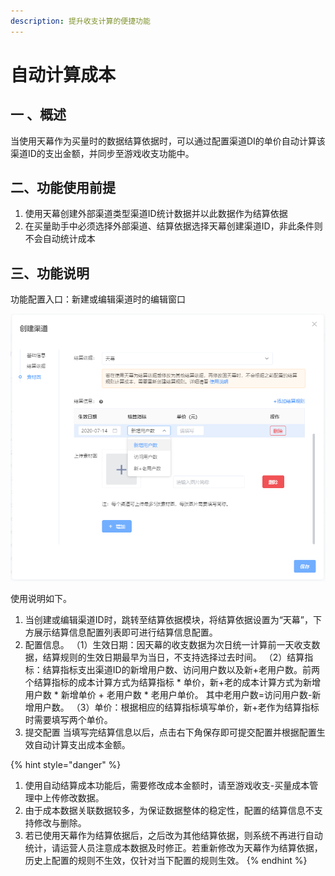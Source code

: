 ```yaml
---
description: 提升收支计算的便捷功能
---
```


# 自动计算成本

## 一 、概述

当使用天幕作为买量时的数据结算依据时，可以通过配置渠道DI的单价自动计算该渠道ID的支出金额，并同步至游戏收支功能中。

## 二、功能使用前提

1. 使用天幕创建外部渠道类型渠道ID统计数据并以此数据作为结算依据
2. 在买量助手中必须选择外部渠道、结算依据选择天幕创建渠道ID，非此条件则不会自动统计成本

## 三、功能说明

功能配置入口：新建或编辑渠道时的编辑窗口

![](../../.gitbook/assets/image%20%28293%29.png)

使用说明如下。

1. 当创建或编辑渠道ID时，跳转至结算依据模块，将结算依据设置为“天幕”，下方展示结算信息配置列表即可进行结算信息配置。
2. 配置信息。 （1）生效日期：因天幕的收支数据为次日统一计算前一天收支数据，结算规则的生效日期最早为当日，不支持选择过去时间。 （2）结算指标：结算指标支出渠道ID的新增用户数、访问用户数以及新+老用户数。前两个结算指标的成本计算方式为结算指标 \* 单价，新+老的成本计算方式为新增用户数 \* 新增单价 + 老用户数 \* 老用户单价。 其中老用户数=访问用户数-新增用户数。 （3）单价：根据相应的结算指标填写单价，新+老作为结算指标时需要填写两个单价。
3. 提交配置 当填写完结算信息以后，点击右下角保存即可提交配置并根据配置生效自动计算支出成本金额。

{% hint style="danger" %}
1. 使用自动结算成本功能后，需要修改成本金额时，请至游戏收支-买量成本管理中上传修改数据。
2. 由于成本数据关联数据较多，为保证数据整体的稳定性，配置的结算信息不支持修改与删除。
3. 若已使用天幕作为结算依据后，之后改为其他结算依据，则系统不再进行自动统计，请运营人员注意成本数据及时修正。若重新修改为天幕作为结算依据，历史上配置的规则不生效，仅针对当下配置的规则生效。
{% endhint %}



